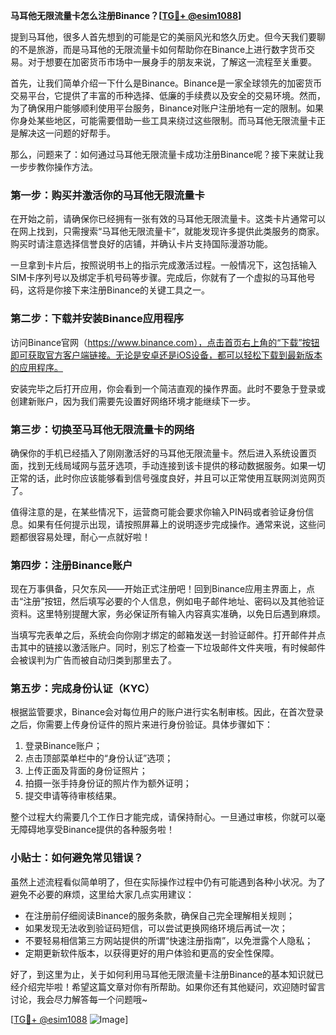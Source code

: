 **马耳他无限流量卡怎么注册Binance？[[TG💪+ @esim1088](https://t.me/s/esim1088)]**

提到马耳他，很多人首先想到的可能是它的美丽风光和悠久历史。但今天我们要聊的不是旅游，而是马耳他的无限流量卡如何帮助你在Binance上进行数字货币交易。对于想要在加密货币市场中一展身手的朋友来说，了解这一流程至关重要。

首先，让我们简单介绍一下什么是Binance。Binance是一家全球领先的加密货币交易平台，它提供了丰富的币种选择、低廉的手续费以及安全的交易环境。然而，为了确保用户能够顺利使用平台服务，Binance对账户注册地有一定的限制。如果你身处某些地区，可能需要借助一些工具来绕过这些限制。而马耳他无限流量卡正是解决这一问题的好帮手。

那么，问题来了：如何通过马耳他无限流量卡成功注册Binance呢？接下来就让我一步步教你操作方法。

### 第一步：购买并激活你的马耳他无限流量卡

在开始之前，请确保你已经拥有一张有效的马耳他无限流量卡。这类卡片通常可以在网上找到，只需搜索“马耳他无限流量卡”，就能发现许多提供此类服务的商家。购买时请注意选择信誉良好的店铺，并确认卡片支持国际漫游功能。

一旦拿到卡片后，按照说明书上的指示完成激活过程。一般情况下，这包括输入SIM卡序列号以及绑定手机号码等步骤。完成后，你就有了一个虚拟的马耳他号码，这将是你接下来注册Binance的关键工具之一。

### 第二步：下载并安装Binance应用程序

访问Binance官网（https://www.binance.com），点击首页右上角的“下载”按钮即可获取官方客户端链接。无论是安卓还是iOS设备，都可以轻松下载到最新版本的应用程序。

安装完毕之后打开应用，你会看到一个简洁直观的操作界面。此时不要急于登录或创建新账户，因为我们需要先设置好网络环境才能继续下一步。

### 第三步：切换至马耳他无限流量卡的网络

确保你的手机已经插入了刚刚激活好的马耳他无限流量卡。然后进入系统设置页面，找到无线局域网与蓝牙选项，手动连接到该卡提供的移动数据服务。如果一切正常的话，此时你应该能够看到信号强度良好，并且可以正常使用互联网浏览网页了。

值得注意的是，在某些情况下，运营商可能会要求你输入PIN码或者验证身份信息。如果有任何提示出现，请按照屏幕上的说明逐步完成操作。通常来说，这些问题都很容易处理，耐心一点就好啦！

### 第四步：注册Binance账户

现在万事俱备，只欠东风——开始正式注册吧！回到Binance应用主界面上，点击“注册”按钮，然后填写必要的个人信息，例如电子邮件地址、密码以及其他验证资料。这里特别提醒大家，务必保证所有输入内容真实准确，以免日后遇到麻烦。

当填写完表单之后，系统会向你刚才绑定的邮箱发送一封验证邮件。打开邮件并点击其中的链接以激活账户。同时，别忘了检查一下垃圾邮件文件夹哦，有时候邮件会被误判为广告而被自动归类到那里去了。

### 第五步：完成身份认证（KYC）

根据监管要求，Binance会对每位用户的账户进行实名制审核。因此，在首次登录之后，你需要上传身份证件的照片来进行身份验证。具体步骤如下：

1. 登录Binance账户；
2. 点击顶部菜单栏中的“身份认证”选项；
3. 上传正面及背面的身份证照片；
4. 拍摄一张手持身份证的照片作为额外证明；
5. 提交申请等待审核结果。

整个过程大约需要几个工作日才能完成，请保持耐心。一旦通过审核，你就可以毫无障碍地享受Binance提供的各种服务啦！

### 小贴士：如何避免常见错误？

虽然上述流程看似简单明了，但在实际操作过程中仍有可能遇到各种小状况。为了避免不必要的麻烦，这里给大家几点实用建议：

- 在注册前仔细阅读Binance的服务条款，确保自己完全理解相关规则；
- 如果发现无法收到验证码短信，可以尝试更换网络环境后再试一次；
- 不要轻易相信第三方网站提供的所谓“快速注册指南”，以免泄露个人隐私；
- 定期更新软件版本，以获得更好的用户体验和更高的安全性保障。

好了，到这里为止，关于如何利用马耳他无限流量卡注册Binance的基本知识就已经介绍完毕啦！希望这篇文章对你有所帮助。如果你还有其他疑问，欢迎随时留言讨论，我会尽力解答每一个问题哦~

[[TG💪+ @esim1088](https://t.me/s/esim1088) ![Image](https://i.postimg.cc/4NQfJmqS/Snipaste-2025-05-13-00-14-12.png)]